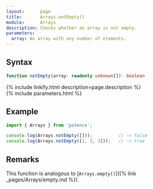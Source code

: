 ```yaml
---
layout:      page
title:       Arrays.notEmpty()
module:      Arrays
description: Checks whether an array is not empty.
parameters:
  array: An array with any number of elements.
---
```

## Syntax

```ts
function notEmpty(array: readonly unknown[]): boolean
```

<div class="description">{% include linkify.html description=page.description %}</div>
{% include parameters.html %}

## Example

```ts
import { Arrays } from 'potence';

console.log(Arrays.notEmpty([]));          // -> false
console.log(Arrays.notEmpty([1, 2, 3]));   // -> true
```

## Remarks

This function is analogous to
[`Arrays.empty()`]({% link _pages/Arrays/empty.md %}).
